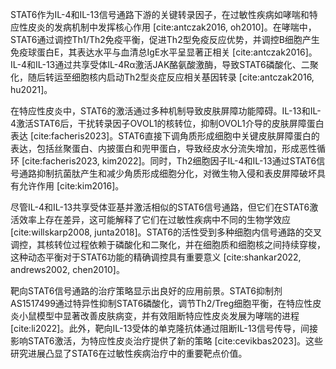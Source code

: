 STAT6作为IL-4和IL-13信号通路下游的关键转录因子，在过敏性疾病如哮喘和特应性皮炎的发病机制中发挥核心作用 [cite:antczak2016, oh2010]。在哮喘中，STAT6通过调控Th1/Th2免疫平衡，促进Th2型免疫反应优势，并调控B细胞产生免疫球蛋白E，其表达水平与血清总IgE水平呈显著正相关 [cite:antczak2016]。IL-4和IL-13通过共享受体IL-4Rα激活JAK酪氨酸激酶，导致STAT6磷酸化、二聚化，随后转运至细胞核内启动Th2型炎症反应相关基因转录 [cite:antczak2016, hu2021]。

在特应性皮炎中，STAT6的激活通过多种机制导致皮肤屏障功能障碍。IL-13和IL-4激活STAT6后，干扰转录因子OVOL1的核转位，抑制OVOL1介导的皮肤屏障蛋白表达 [cite:facheris2023]。STAT6直接下调角质形成细胞中关键皮肤屏障蛋白的表达，包括丝聚蛋白、内披蛋白和兜甲蛋白，导致经皮水分流失增加，形成恶性循环 [cite:facheris2023, kim2022]。同时，Th2细胞因子IL-4和IL-13通过STAT6信号通路抑制抗菌肽产生和减少角质形成细胞分化，对微生物入侵和表皮屏障破坏具有允许作用 [cite:kim2016]。

尽管IL-4和IL-13共享受体亚基并激活相似的STAT6信号通路，但它们在STAT6激活效率上存在差异，这可能解释了它们在过敏性疾病中不同的生物学效应 [cite:willskarp2008, junta2018]。STAT6的活性受到多种细胞内信号通路的交叉调控，其核转位过程依赖于磷酸化和二聚化，并在细胞质和细胞核之间持续穿梭，这种动态平衡对于STAT6功能的精确调控具有重要意义 [cite:shankar2022, andrews2002, chen2010]。

靶向STAT6信号通路的治疗策略显示出良好的应用前景。STAT6抑制剂AS1517499通过特异性抑制STAT6磷酸化，调节Th2/Treg细胞平衡，在特应性皮炎小鼠模型中显著改善皮肤病变，并有效阻断特应性皮炎发展为哮喘的进程 [cite:li2022]。此外，靶向IL-13受体的单克隆抗体通过阻断IL-13信号传导，间接影响STAT6激活，为特应性皮炎治疗提供了新的策略 [cite:cevikbas2023]。这些研究进展凸显了STAT6在过敏性疾病治疗中的重要靶点价值。